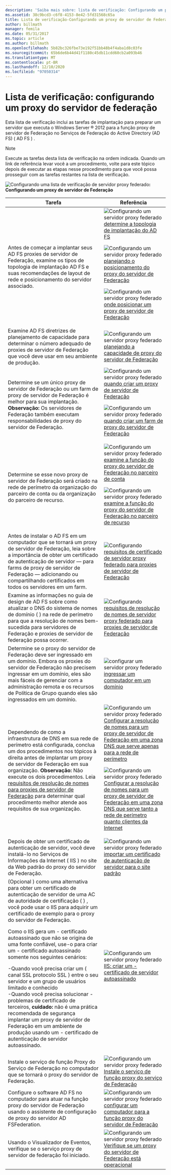 ```yaml
---
description: 'Saiba mais sobre: lista de verificação: Configurando um proxy de servidor de Federação'
ms.assetid: 38c9bcd3-c6f8-4153-8e42-5fd31568c65a
title: Lista de verificação-Configurando um proxy de servidor de Federação
author: billmath
manager: femila
ms.date: 05/31/2017
ms.topic: article
ms.author: billmath
ms.openlocfilehash: 5b82bc326fbe73e192f51bb48b4f4aba1d8c03fe
ms.sourcegitcommit: 65b6de6b44d41f1180c45db11cdd60cb2a093b46
ms.translationtype: MT
ms.contentlocale: pt-BR
ms.lasthandoff: 12/10/2020
ms.locfileid: "97050314"
---
```

# <a name="checklist-setting-up-a-federation-server-proxy"></a>Lista de verificação: configurando um proxy do servidor de federação

Esta lista de verificação inclui as tarefas de implantação para preparar um servidor que executa o Windows Server &reg; 2012 para a função proxy de servidor de Federação no Serviços de Federação do Active Directory (AD FS) \( AD FS \) .

> [!NOTE]
> Execute as tarefas desta lista de verificação na ordem indicada. Quando um link de referência levar você a um procedimento, volte para este tópico depois de executar as etapas nesse procedimento para que você possa prosseguir com as tarefas restantes na lista de verificação.

![Configurando uma lista de verificação de servidor proxy federado](media/2b05dce3-938f-4168-9b8f-1f4398cbdb9b.gif)**: Configurando um proxy de servidor de Federação**

|Tarefa|Referência|
|--------|-------------|
|Antes de começar a implantar seus AD FS proxies de servidor de Federação, examine os tipos de topologia de implantação AD FS e suas recomendações de layout de rede e posicionamento do servidor associado.|![Configurando um servidor proxy federado](media/faa393df-4856-4431-9eda-4f4e5be72a90.gif)[determine a topologia de implantação do AD FS](../design/determine-your-ad-fs-deployment-topology.md)<p>![Configurando um servidor proxy federado](media/faa393df-4856-4431-9eda-4f4e5be72a90.gif)[planejando o posicionamento do proxy do servidor de Federação](../design/planning-federation-server-proxy-placement.md)<p>![Configurando um servidor proxy federado](media/faa393df-4856-4431-9eda-4f4e5be72a90.gif)[onde posicionar um proxy de servidor de Federação](/previous-versions/windows/it-pro/windows-server-2012-R2-and-2012/dd807048(v=ws.11))|
|Examine AD FS diretrizes de planejamento de capacidade para determinar o número adequado de proxies de servidor de Federação que você deve usar em seu ambiente de produção.|![Configurando um servidor proxy federado](media/faa393df-4856-4431-9eda-4f4e5be72a90.gif)[planejando a capacidade de proxy do servidor de Federação](/previous-versions/windows/it-pro/windows-server-2012-R2-and-2012/gg749898(v=ws.11))|
|Determine se um único proxy de servidor de Federação ou um farm de proxy de servidor de Federação é melhor para sua implantação. **Observação:** Os servidores de Federação também executam responsabilidades de proxy do servidor de Federação.|![Configurando um servidor proxy federado](media/faa393df-4856-4431-9eda-4f4e5be72a90.gif)[quando criar um proxy de servidor de Federação](/previous-versions/windows/it-pro/windows-server-2012-R2-and-2012/dd807032(v=ws.11))<p>![Configurando um servidor proxy federado](media/faa393df-4856-4431-9eda-4f4e5be72a90.gif)[quando criar um farm de proxy do servidor de Federação](/previous-versions/windows/it-pro/windows-server-2012-R2-and-2012/dd807082(v=ws.11))|
|Determine se esse novo proxy de servidor de Federação será criado na rede de perímetro da organização do parceiro de conta ou da organização do parceiro de recurso.|![Configurando um servidor proxy federado](media/faa393df-4856-4431-9eda-4f4e5be72a90.gif)[examine a função do proxy do servidor de Federação no parceiro de conta](/previous-versions/windows/it-pro/windows-server-2012-R2-and-2012/dd807109(v=ws.11))<p>![Configurando um servidor proxy federado](media/faa393df-4856-4431-9eda-4f4e5be72a90.gif)[examine a função do proxy do servidor de Federação no parceiro de recurso](/previous-versions/windows/it-pro/windows-server-2012-R2-and-2012/dd807052(v=ws.11))|
|Antes de instalar o AD FS em um computador que se tornará um proxy de servidor de Federação, leia sobre a importância de obter um certificado de autenticação de servidor — para farms de proxy de servidor de Federação — adicionando ou compartilhando certificados em todos os servidores em um farm.|![Configurando](media/faa393df-4856-4431-9eda-4f4e5be72a90.gif)[requisitos de certificado de servidor proxy federado para proxies de servidor de Federação](/previous-versions/windows/it-pro/windows-server-2012-R2-and-2012/dd807054(v=ws.11))|
|Examine as informações no guia de design de AD FS sobre como atualizar o DNS do sistema de nomes de domínio \( \) na rede de perímetro para que a resolução de nomes bem-sucedida para servidores de Federação e proxies de servidor de federação possa ocorrer.|![Configurando](media/faa393df-4856-4431-9eda-4f4e5be72a90.gif)[requisitos de resolução de nomes de servidor proxy federado para proxies de servidor de Federação](/previous-versions/windows/it-pro/windows-server-2012-R2-and-2012/dd807055(v=ws.11))|
|Determine se o proxy do servidor de Federação deve ser ingressado em um domínio. Embora os proxies do servidor de Federação não precisem ingressar em um domínio, eles são mais fáceis de gerenciar com a administração remota e os recursos de Política de Grupo quando eles são ingressados em um domínio.|![configurar um servidor proxy federado](media/15dd35b6-6cc6-421f-93f8-7109920e7144.gif)[ingressar um computador em um domínio](Join-a-Computer-to-a-Domain.md)|
|Dependendo de como a infraestrutura de DNS em sua rede de perímetro está configurada, conclua um dos procedimentos nos tópicos à direita antes de implantar um proxy de servidor de Federação em sua organização. **Observação:** Não execute os dois procedimentos. Leia [requisitos de resolução de nomes para proxies de servidor de Federação](/previous-versions/windows/it-pro/windows-server-2012-R2-and-2012/dd807055(v=ws.11)) para determinar qual procedimento melhor atende aos requisitos de sua organização.|![Configurando um servidor proxy federado](media/15dd35b6-6cc6-421f-93f8-7109920e7144.gif)[Configurar a resolução de nomes para um proxy de servidor de Federação em uma zona DNS que serve apenas para a rede de perímetro](./configure-name-resolution-for-federation-server-proxy-in-dns-zone-serving-only-perimeter-network.md)<p>![Configurando um servidor proxy federado](media/15dd35b6-6cc6-421f-93f8-7109920e7144.gif)[Configurar a resolução de nomes para um proxy de servidor de Federação em uma zona DNS que serve tanto a rede de perímetro quanto clientes da Internet](./configure-name-resolution-for-federation-server-proxy-in-dns-zone-serving-only-perimeter-network.md)|
|Depois de obter um certificado de autenticação de servidor, você deve instalá-lo no Serviços de Informações da Internet \( IIS \) no site da Web padrão do proxy do servidor de Federação.|![Configurando um servidor proxy federado](media/15dd35b6-6cc6-421f-93f8-7109920e7144.gif)[importar um certificado de autenticação de servidor para o site padrão](Import-a-Server-Authentication-Certificate-to-the-Default-Web-Site.md)|
|\(Opcional \) como uma alternativa para obter um certificado de autenticação de servidor de uma AC de autoridade de certificação \( \) , você pode usar o IIS para adquirir um certificado de exemplo para o proxy do servidor de Federação.<p>Como o IIS gera um \- certificado autoassinado que não se origina de uma fonte confiável, use-o para criar um \- certificado autoassinado somente nos seguintes cenários:<p>-Quando você precisa criar um \( canal SSL protocolo SSL \) entre o seu servidor e um grupo de usuários limitado e conhecido<br />-Quando você precisa solucionar \- problemas de certificado de terceiros, **cuidado:** não é uma prática recomendada de segurança implantar um proxy de servidor de Federação em um ambiente de produção usando um \- certificado de autenticação de servidor autoassinado.|![Configurando um servidor proxy federado](media/15dd35b6-6cc6-421f-93f8-7109920e7144.gif)[IIS: criar um \- certificado de servidor autoassinado](https://go.microsoft.com/fwlink/?LinkID=108271)|
|Instale o serviço de função Proxy do Serviço de Federação no computador que se tornará o proxy do servidor de Federação.|![Configurando um servidor proxy federado](media/15dd35b6-6cc6-421f-93f8-7109920e7144.gif)[Instale o serviço de função proxy do serviço de Federação](Install-the-Federation-Service-Proxy-Role-Service.md)|
|Configure o software AD FS no computador para atuar na função proxy do servidor de Federação usando o assistente de configuração de proxy do servidor AD FSFederation.|![Configurando um servidor proxy federado](media/15dd35b6-6cc6-421f-93f8-7109920e7144.gif)[configurar um computador para a função proxy do servidor de Federação](Configure-a-Computer-for-the-Federation-Server-Proxy-Role.md)|
|Usando o Visualizador de Eventos, verifique se o serviço proxy de servidor de federação foi iniciado.|![Configurando um servidor proxy federado](media/15dd35b6-6cc6-421f-93f8-7109920e7144.gif)[Verifique se um proxy do servidor de Federação está operacional](Verify-That-a-Federation-Server-Proxy-Is-Operational.md)|
